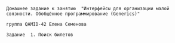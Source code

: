 ```Домашнее задание к занятию  "Интерфейсы для организации малой связности. Обобщённое программирование (Generics)"```

```группа QAMID-42 Елена Семенова```

```Задание  1. Поиск билетов ```
